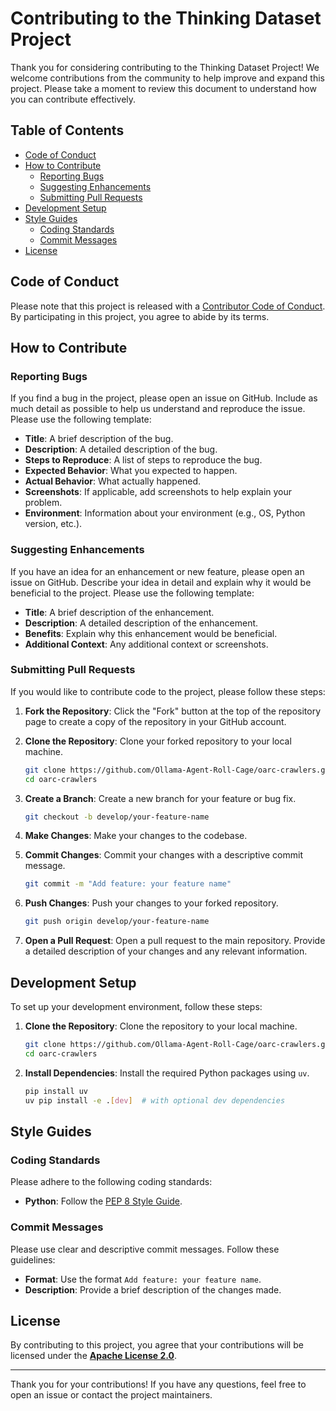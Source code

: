 # Contributing to the Thinking Dataset Project

Thank you for considering contributing to the Thinking Dataset Project! We welcome contributions from the community to help improve and expand this project. Please take a moment to review this document to understand how you can contribute effectively.

## Table of Contents

- [Code of Conduct](#code-of-conduct)
- [How to Contribute](#how-to-contribute)
  - [Reporting Bugs](#reporting-bugs)
  - [Suggesting Enhancements](#suggesting-enhancements)
  - [Submitting Pull Requests](#submitting-pull-requests)
- [Development Setup](#development-setup)
- [Style Guides](#style-guides)
  - [Coding Standards](#coding-standards)
  - [Commit Messages](#commit-messages)
- [License](#license)

## Code of Conduct

Please note that this project is released with a [Contributor Code of Conduct](CODE_OF_CONDUCT.md). By participating in this project, you agree to abide by its terms.

## How to Contribute

### Reporting Bugs

If you find a bug in the project, please open an issue on GitHub. Include as much detail as possible to help us understand and reproduce the issue. Please use the following template:

- **Title**: A brief description of the bug.
- **Description**: A detailed description of the bug.
- **Steps to Reproduce**: A list of steps to reproduce the bug.
- **Expected Behavior**: What you expected to happen.
- **Actual Behavior**: What actually happened.
- **Screenshots**: If applicable, add screenshots to help explain your problem.
- **Environment**: Information about your environment (e.g., OS, Python version, etc.).

### Suggesting Enhancements

If you have an idea for an enhancement or new feature, please open an issue on GitHub. Describe your idea in detail and explain why it would be beneficial to the project. Please use the following template:

- **Title**: A brief description of the enhancement.
- **Description**: A detailed description of the enhancement.
- **Benefits**: Explain why this enhancement would be beneficial.
- **Additional Context**: Any additional context or screenshots.

### Submitting Pull Requests

If you would like to contribute code to the project, please follow these steps:

1. **Fork the Repository**: Click the "Fork" button at the top of the repository page to create a copy of the repository in your GitHub account.
2. **Clone the Repository**: Clone your forked repository to your local machine.

   ```bash
   git clone https://github.com/Ollama-Agent-Roll-Cage/oarc-crawlers.git
   cd oarc-crawlers
   ```

3. **Create a Branch**: Create a new branch for your feature or bug fix.

   ```bash
   git checkout -b develop/your-feature-name
   ```

4. **Make Changes**: Make your changes to the codebase.
5. **Commit Changes**: Commit your changes with a descriptive commit message.

   ```bash
   git commit -m "Add feature: your feature name"
   ```

6. **Push Changes**: Push your changes to your forked repository.

   ```bash
   git push origin develop/your-feature-name
   ```

7. **Open a Pull Request**: Open a pull request to the main repository. Provide a detailed description of your changes and any relevant information.

## Development Setup

To set up your development environment, follow these steps:

1. **Clone the Repository**: Clone the repository to your local machine.

   ```bash
   git clone https://github.com/Ollama-Agent-Roll-Cage/oarc-crawlers.git
   cd oarc-crawlers
   ```
2. **Install Dependencies**: Install the required Python packages using `uv`.
   ```bash
   pip install uv
   uv pip install -e .[dev]  # with optional dev dependencies
   ```

## Style Guides

### Coding Standards

Please adhere to the following coding standards:

- **Python**: Follow the [PEP 8 Style Guide](https://www.python.org/dev/peps/pep-0008/).

### Commit Messages

Please use clear and descriptive commit messages. Follow these guidelines:

- **Format**: Use the format `Add feature: your feature name`.
- **Description**: Provide a brief description of the changes made.

## License

By contributing to this project, you agree that your contributions will be licensed under the [**Apache License 2.0**](LICENSE).

---

Thank you for your contributions! If you have any questions, feel free to open an issue or contact the project maintainers.
